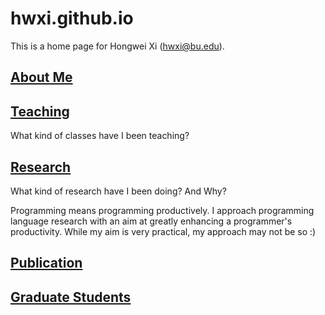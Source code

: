 # hwxi.github.io

This is a home page for Hongwei Xi (hwxi@bu.edu).

## [About Me](./ABOUTME/.)
## [Teaching](./TEACHING/.)

What kind of classes have I been teaching?

## [Research](./RESEARCH/.)

What kind of research have I been doing? And Why?

Programming means programming productively.  I approach programming
language research with an aim at greatly enhancing a programmer's
productivity. While my aim is very practical, my approach may not be
so :)

## [Publication](./PUBLICATION/.)

## [Graduate Students](./GRADUATE-STUDENTS/.)
